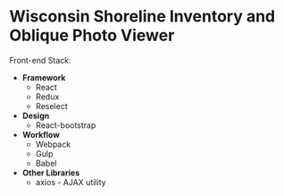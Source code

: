 # Wisconsin Shoreline Inventory and Oblique Photo Viewer

Front-end Stack:
 * **Framework**
   * React
   * Redux
   * Reselect
 * **Design**
   * React-bootstrap
 * **Workflow**
   * Webpack
   * Gulp 
   * Babel
 * **Other Libraries**
   * axios - AJAX utility


